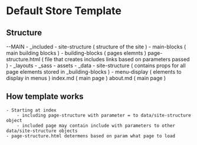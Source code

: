 # Default Store Template

## Structure

--MAIN
	- _included
		- site-structure ( structure of the site )
			- main-blocks ( main building blocks )
			- building-blocks ( pages elemnts )
		page-structure.html ( file that creates includes links based on parameters passed )
	- _layouts
	- _sass
	- assets
	- _data
		- site-structure ( contains props for all page elements stored in _building-blocks )
		- menu-display ( elements to display in menus )
	index.md ( main page )
	about.md ( main page )

## How template works
	- Starting at index
		- including page-structure with parameter = to data/site-structure object
		- included page may contain include with parameters to other data/site-structure objects
	- page-structure.html determens based on param what page to load